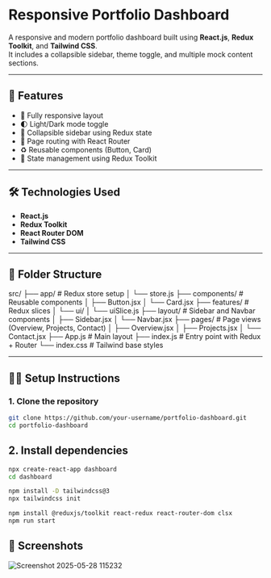 # Responsive Portfolio Dashboard

A responsive and modern portfolio dashboard built using **React.js**, **Redux Toolkit**, and **Tailwind CSS**.  
It includes a collapsible sidebar, theme toggle, and multiple mock content sections.

---

## 🚀 Features

- 📱 Fully responsive layout
- 🌓 Light/Dark mode toggle
- 📂 Collapsible sidebar using Redux state
- 🔄 Page routing with React Router
- ♻️ Reusable components (Button, Card)
- 🧠 State management using Redux Toolkit

---

## 🛠️ Technologies Used

- **React.js**
- **Redux Toolkit**
- **React Router DOM**
- **Tailwind CSS**

---

## 📁 Folder Structure

src/
├── app/ # Redux store setup
│ └── store.js
├── components/ # Reusable components
│ ├── Button.jsx
│ └── Card.jsx
├── features/ # Redux slices
│ └── ui/
│ └── uiSlice.js
├── layout/ # Sidebar and Navbar components
│ ├── Sidebar.jsx
│ └── Navbar.jsx
├── pages/ # Page views (Overview, Projects, Contact)
│ ├── Overview.jsx
│ ├── Projects.jsx
│ └── Contact.jsx
├── App.js # Main layout
├── index.js # Entry point with Redux + Router
└── index.css # Tailwind base styles


---

## 🧑‍💻 Setup Instructions

### 1. Clone the repository

```bash
git clone https://github.com/your-username/portfolio-dashboard.git
cd portfolio-dashboard
```

## 2. Install dependencies

```bash
npx create-react-app dashboard
cd dashboard
```

```bash
npm install -D tailwindcss@3
npx tailwindcss init
```

```bash
npm install @reduxjs/toolkit react-redux react-router-dom clsx
npm run start
```

## 📸 Screenshots
![Screenshot 2025-05-28 115232](https://github.com/user-attachments/assets/67378441-8cf1-422e-97a5-45d5a77642b7)


